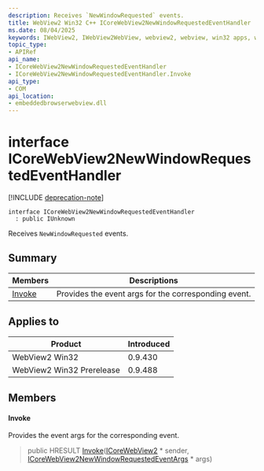 ```yaml
---
description: Receives `NewWindowRequested` events.
title: WebView2 Win32 C++ ICoreWebView2NewWindowRequestedEventHandler
ms.date: 08/04/2025
keywords: IWebView2, IWebView2WebView, webview2, webview, win32 apps, win32, edge, ICoreWebView2, ICoreWebView2Controller, browser control, edge html, ICoreWebView2NewWindowRequestedEventHandler
topic_type: 
- APIRef
api_name:
- ICoreWebView2NewWindowRequestedEventHandler
- ICoreWebView2NewWindowRequestedEventHandler.Invoke
api_type:
- COM
api_location:
- embeddedbrowserwebview.dll
---
```


# interface ICoreWebView2NewWindowRequestedEventHandler

[!INCLUDE [deprecation-note](../includes/deprecation-note.md)]

```
interface ICoreWebView2NewWindowRequestedEventHandler
  : public IUnknown
```

Receives `NewWindowRequested` events.

## Summary

 Members                        | Descriptions
--------------------------------|---------------------------------------------
[Invoke](#invoke) | Provides the event args for the corresponding event.

## Applies to

Product                         | Introduced
--------------------------------|---------------------------------------------
WebView2 Win32            |    0.9.430
WebView2 Win32 Prerelease |    0.9.488

## Members

#### Invoke

Provides the event args for the corresponding event.

> public HRESULT [Invoke](#invoke)([ICoreWebView2](icorewebview2.md#icorewebview2) * sender, [ICoreWebView2NewWindowRequestedEventArgs](icorewebview2newwindowrequestedeventargs.md#icorewebview2newwindowrequestedeventargs) * args)

